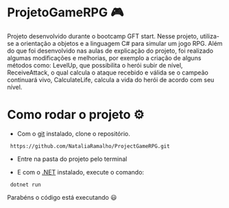 # ProjetoGameRPG 🎮
Projeto desenvolvido durante o bootcamp GFT start. Nesse projeto, utiliza-se a orientação a objetos e a linguagem C# para simular um jogo RPG. Além do que foi desenvolvido nas aulas de explicação do projeto, foi realizado algumas modificações e melhorias, por exemplo a criação de alguns métodos como: LevelUp, que possibilita o herói subir de nível, ReceiveAttack, o qual calcula o ataque recebido e válida se o campeão continuará vivo, CalculateLife, calcula a vida do herói de acordo com seu nível. 

# Como rodar o projeto ⚙️
- Com o [git](https://git-scm.com/downloads) instalado, clone o repositório. 
```
 https://github.com/NataliaRamalho/ProjectGameRPG.git

```
- Entre na pasta do projeto pelo terminal 

- E com o [.NET](https://dotnet.microsoft.com/en-us/download) instalado, execute o comando:

```
 dotnet run
```

Parabéns o código está executando 😃
